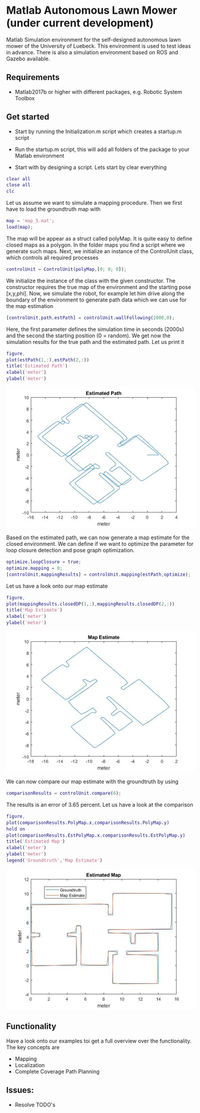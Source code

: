 # Matlab Autonomous Lawn Mower (under current development)
Matlab Simulation environment for the self-designed autonomous lawn mower of the University of Luebeck. This environment is used to test ideas in advance. There is also a simulation environment based on ROS and Gazebo available.

## Requirements
* Matlab2017b or higher with different packages, e.g. Robotic System Toolbox

## Get started
* Start by running the Initialization.m script which creates a startup.m script

* Run the startup.m script, this will add all folders of the package to your Matlab environment

* Start with by designing a script. Lets start by clear everything

```matlab
clear all
close all
clc
```

Let us assume we want to simulate a mapping procedure. Then we first have to load the groundtruth map with

```matlab
map = 'map_5.mat';
load(map);
```

The map will be appear as a struct called polyMap. It is quite easy to define closed maps as a polygon. In the folder maps you find a script where we generate such maps. Next, we initialize an instance of the ControlUnit class, which controls all required processes

```matlab
controlUnit = ControlUnit(polyMap,[0; 0; 0]);
```

We initialize the instance of the class with the given constructor. The constructor requires the true map of the environment and the starting pose [x,y,phi]. Now, we simulate the robot, for example let him drive along the boundary of the environment to generate path data which we can use for the map estimation

```matlab
[controlUnit,path,estPath] = controlUnit.wallFollowing(2000,0);
```

Here, the first parameter defines the simulation time in seconds (2000s) and the second the starting position (0 = random). We get now the simulation results for the true path and the estimated path. Let us print it

```matlab
figure,
plot(estPath(1,:),estPath(2,:))
title('Estimated Path')
xlabel('meter')
ylabel('meter')
```

![Image of the Estimated Path](images/estPath.jpg "Estimated Path")

Based on the estimated path, we can now generate a map estimate for the closed environment. We can define if we want to optimize the parameter for loop closure detection and pose graph optimization.

```matlab
optimize.loopClosure = true;
optimize.mapping = 0;
[controlUnit,mappingResults] = controlUnit.mapping(estPath,optimize);
```

Let us have a look onto our map estimate

```matlab
figure,
plot(mappingResults.closedDP(1,:),mappingResults.closedDP(2,:))
title('Map Estimate')
xlabel('meter')
ylabel('meter')
```

![Image of the Map Estimate](images/MapEstimate.jpg "Map Estimate")

We can now compare our map estimate with the groundtruth by using

```matlab
comparisonResults = controlUnit.compare(6);
```

The results is an error of 3.65 percent. Let us have a look at the comparison

```matlab
figure,
plot(comparisonResults.PolyMap.x,comparisonResults.PolyMap.y)
hold on
plot(comparisonResults.EstPolyMap.x,comparisonResults.EstPolyMap.y)
title('Estimated Map')
xlabel('meter')
ylabel('meter')
legend('Groundtruth','Map Estimate')
```
![Image of the Comparison](images/comparison.jpg "Comparison")

## Functionality
Have a look onto our examples toi get a full overview over the functionality. The key concepts are
* Mapping
* Localization
* Complete Coverage Path Planning

## Issues:
* Resolve TODO's

